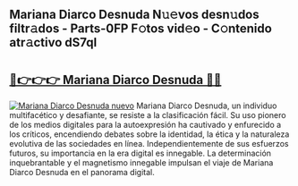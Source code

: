 ## Mariana Diarco Desnuda N𝚞𝚎vos desn𝚞dos filtr𝚊dos - Parts-0FP F𝚘tos vid𝚎o - C𝚘ntenido atr𝚊ctivo dS7ql

# <h2><a href="http://mb0o213.tromn.icu/?c=Mariana+Diarco+Desnuda">🔗👉👉👉 Mariana Diarco Desnuda 🔗🔗</a></h2>

[![Mariana Diarco Desnuda nuevo](https://i.imgur.com/pEAQMta.gif)](http://mb0o213.tromn.icu/?c=Mariana+Diarco+Desnuda)
Mariana Diarco Desnuda, un individuo multifacético y desafiante, se resiste a la clasificación fácil. Su uso pionero de los medios digitales para la autoexpresión ha cautivado y enfurecido a los críticos, encendiendo debates sobre la identidad, la ética y la naturaleza evolutiva de las sociedades en línea. Independientemente de sus esfuerzos futuros, su importancia en la era digital es innegable. La determinación inquebrantable y el magnetismo innegable impulsan el viaje de Mariana Diarco Desnuda en el panorama digital.
